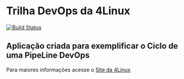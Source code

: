 # Trilha DevOps da 4Linux

<!-- Altere a Flag abaixo com sua URL do Travis -->
[![Build Status](https://travis-ci.org/caiocgsr/DevOpsLab-HelloWorld.svg?branch=master)](https://travis-ci.org/caiocgsr/DevOpsLab-HelloWorld)

## Aplicação criada para exemplificar o Ciclo de uma PipeLine DevOps


Para maiores informações acesse o [Site da 4Linux](https://www.4linux.com.br/cursos/devops)
